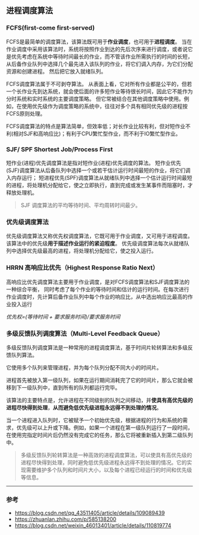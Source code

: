 ## 进程调度算法
### FCFS(first-come first-served)
FCFS是最简单的调度算法，该算法既可用于**作业调度**，也可用于**进程调度**。
当在作业调度中采用该算法时，系统将按照作业到达的先后次序来进行调度，或者说它是优先考虑在系统中等待时间最长的作业，而不管该作业所需执行的时间的长短，从后备作业队列中选择几个最先进入该队列的作业，将它们调入内存，为它们分配资源和创建进程。
然后把它放入就绪队列。

FCFS调度算法属于不可剥夺算法。
从表面上看，它对所有作业都是公平的，但若一个长作业先到达系统，就会使后面的许多短作业等待很长时间，因此它不能作为分时系统和实时系统的主要调度策略。
但它常被结合在其他调度策略中使用。例如，在使用优先级作为调度策略的系统中，往往对多个具有相同优先级的进程按FCFS原则处理。

FCFS调度算法的特点是算法简单，但效率低；对长作业比较有利，但对短作业不利(相对SJF和高响应比)；有利于CPU繁忙型作业，而不利于IO繁忙型作业。

### SJF/ SPF Shortest Job/Process First
短作业(进程)优先调度算法是指对短作业(进程)优先调度的算法。
短作业优先(SJF)调度算法从后备队列中选择一个或若干估计运行时间最短的作业，将它们调入内存运行；
短进程优先(SPF)调度算法从就绪队列中选择一个估计运行时间最短的进程，将处理机分配给它，使之立即执行，直到完成或发生某事件而阻塞时，才释放处理机。
> SJF 调度算法的平均等待时间、平均周转时间最少。

### 优先级调度算法
优先级调度算法又称优先权调度算法，它既可用于作业调度，又可用于进程调度。该算法中的优先级**用于描述作业运行的紧迫程度**。
优先级调度算法每次从就绪队列中选择优先级最高的进程，将处理机分配给它，使之投入运行。


### HRRN 高响应比优先（Highest Response Ratio Next）

高响应比优先调度算法主要用于作业调度，是对FCFS调度算法和SJF调度算法的一种综合平衡，
同时考虑了每个作业的等待时间和估计的运行时间。在每次进行作业调度时，先计算后备作业队列中每个作业的响应比，从中选出响应比最高的作业投入运行

*优先权=(等待时间 + 要求服务时间)/要求服务时间*

### 多级反馈队列调度算法（Multi-Level Feedback Queue）

多级反馈队列调度算法是一种常用的进程调度算法，基于时间片轮转算法和多级反馈队列算法。

它使用多个队列来管理进程，并为每个队列分配不同大小的时间片。

进程首先被放入第一级队列，如果在运行期间消耗完了它的时间片，那么它就会被移到下一级队列中，直到所有的队列都运行完毕。

该算法的主要特点是，允许进程在不同级别的队列之间移动，并**使具有高优先级的进程尽快得到处理**，**从而避免低优先级进程永远得不到处理的情况**。

当一个进程进入队列时，它被赋予一个初始优先级，根据进程的行为和系统的需求，优先级可以上升或下降。例如，如果一个进程在第一级队列运行了一段时间，在使用完指定时间片后仍然没有完成它的任务，那么它将被重新插入到第二级队列中。

> 多级反馈队列轮转算法是一种高效的进程调度算法，可以使具有高优先级的进程尽快得到处理，同时避免低优先级进程永远得不到处理的情况。它的实现需要维护多个队列和时间片大小，以及每个进程已经运行的时间和优先级等信息。

---
### 参考
- https://blog.csdn.net/qq_43511405/article/details/109089439
- https://zhuanlan.zhihu.com/p/585138200
- https://blog.csdn.net/weixin_46013401/article/details/110819774